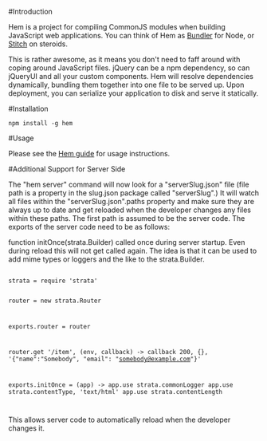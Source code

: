 #Introduction

Hem is a project for compiling CommonJS modules when building JavaScript web applications. You can think of Hem as [Bundler](http://gembundler.com/) for Node, or [Stitch](https://github.com/sstephenson/stitch) on steroids. 

This is rather awesome, as it means you don't need to faff around with coping around JavaScript files. jQuery can be a npm dependency, so can jQueryUI and all your custom components. Hem will resolve dependencies dynamically, bundling them together into one file to be served up. Upon deployment, you can serialize your application to disk and serve it statically. 

#Installation

    npm install -g hem

#Usage

Please see the [Hem guide](http://spinejs.com/docs/hem) for usage instructions.

#Additional Support for Server Side

The "hem server" command will now look for a "serverSlug.json" file (file path is a property in the slug.json package called "serverSlug".) It will watch all files within the "serverSlug.json".paths property and make sure they are always up to date and get reloaded when the developer changes any files within these paths. The first path is assumed to be the server code. The exports of the server code need to be as follows:

function initOnce(strata.Builder) called once during server startup. Even during reload this will not get called again. The idea is that it can be used to add mime types or loggers and the like to the strata.Builder.

<code>
strata = require 'strata'

router = new strata.Router

exports.router = router

router.get '/item', (env, callback) ->
  callback 200, {}, '{"name":"Somebody", "email": "somebody@example.com"}'

exports.initOnce = (app) ->
  app.use strata.commonLogger
  app.use strata.contentType, 'text/html'
  app.use strata.contentLength

</code>

This allows server code to automatically reload when the developer changes it.
